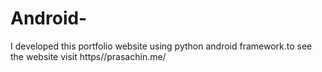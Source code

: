 # Android-
I developed this portfolio website using python android framework.to see the website visit https//prasachin.me/
